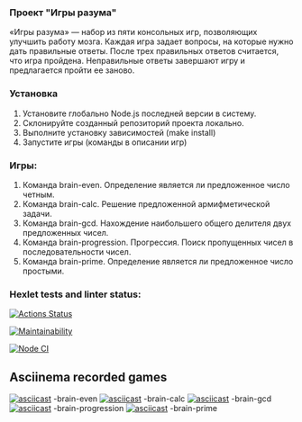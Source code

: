 ### Проект "Игры разума"
«Игры разума» — набор из пяти консольных игр, позволяющих улучшить работу мозга.
Каждая игра задает вопросы, на которые нужно дать правильные ответы.
После трех правильных ответов считается, что игра пройдена.
Неправильные ответы завершают игру и предлагается пройти ее заново. 

### Установка 

1. Установите глобально Node.js последней версии в систему.
2. Склонируйте созданный репозиторий проекта локально. 
3. Выполните установку зависимостей (make install)
4. Запустите игры (команды в описании игр)

### Игры:
1. Команда brain-even. Определение является ли предложенное число четным.
2. Команда brain-calc. Решение предложенной армифметической задачи.
3. Команда brain-gcd. Нахождение наибольшего общего делителя двух предложенных чисел.
4. Команда brain-progression. Прогрессия. Поиск пропущенных чисел в последовательности чисел.
5. Команда brain-prime. Определение является ли предложенное число простыми.


### Hexlet tests and linter status:
[![Actions Status](https://github.com/maratdaudov/frontend-project-lvl1/workflows/hexlet-check/badge.svg)](https://github.com/maratdaudov/frontend-project-lvl1/actions)

[![Maintainability](https://api.codeclimate.com/v1/badges/a99a88d28ad37a79dbf6/maintainability)](https://codeclimate.com/github/codeclimate/codeclimate/maintainability)

[![Node CI](https://github.com/maratdaudov/frontend-project-lvl1/workflows/Node.js%20CI/badge.svg)](https://github.com/maratdaudov/frontend-project-lvl1/actions)


## Asciinema recorded games
[![asciicast](https://asciinema.org/a/LxA973Y23rx2qqZ2WtNCwggRl.svg)](https://asciinema.org/a/LxA973Y23rx2qqZ2WtNCwggRl) -brain-even
[![asciicast](https://asciinema.org/a/sGP3uzTxy86ZGbxB60RJx9Gnq.svg)](https://asciinema.org/a/sGP3uzTxy86ZGbxB60RJx9Gnq) -brain-calc
[![asciicast](https://asciinema.org/a/7WUzZNPsfmjdERqG36GYGAxRt.svg)](https://asciinema.org/a/7WUzZNPsfmjdERqG36GYGAxRt) -brain-gcd
[![asciicast](https://asciinema.org/a/zkl17i16e3h5LbHqGx9h46a8E.svg)](https://asciinema.org/a/zkl17i16e3h5LbHqGx9h46a8E) -brain-progression
[![asciicast](https://asciinema.org/a/A8L0BSCXBkVSajto4H8XokI7a.svg)](https://asciinema.org/a/A8L0BSCXBkVSajto4H8XokI7a) -brain-prime
